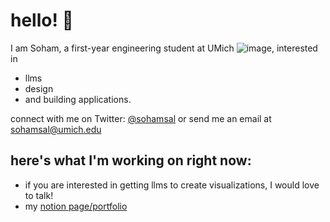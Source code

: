 # hello! 👋
I am Soham, a first-year engineering student at UMich ![image](https://github.com/sohamsal/sohamsal/assets/34986453/f590a9a2-d266-4a80-bf4d-9a69142d228d), interested in 
+ llms
+ design
+ and building applications.

connect with me on Twitter: [@sohamsal](https://twitter.com/sohamsal) 
or send me an email at sohamsal@umich.edu

## here's what I'm working on right now:

+ if you are interested in getting llms to create visualizations, I would love to talk!
+ my [notion page/portfolio](https://www.notion.so/What-I-m-working-on-42634915a37445c4a0081f08f62f8725)
